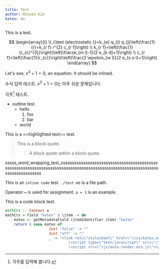 ```yaml
---
title: Test
author: Minseo Kim
katex: on
---
```


This is a test.

$$
\begin{array}{l}
V_{\text {electrostatic }}=k_{e} q_{i} q_{j}\left(\frac{1}{r}+k_{r f} r^{2} c_{r f}\right) \\
k_{r f}=\left(\frac{1}{r_{c}^{3}}\right)\left(\frac{e_{m l}-1}{2 e_{k d}+1}\right) \\
c_{r f}=\left(\frac{1}{r_{c}}\right)\left(\frac{3 \epsilon_{w l}}{2 e_{s o l}+1}\right)
\end{array}
$$

Let's see, $x^3 + 1 = 0$, an equation. It should be inlined.

수식 입력 테스트. $x^3 + 1 = 0$는 아주 쉬운 문제입니다.

각주[^1] 테스트.

[^1]: 각주를 입력해 봅니다.

- outline test
    - hello
        1. foo
        2. bar
    - world

This is a ==highlighted text== test.

> This is a block quote.
>
> > A block quote within a block quote.

sssss_word_wrapping_test_sssssssssssssssssssssssssssssssssssssssssssssssssssssssssssssssssssssssssssssssssssssssssssssssssssssssssssssssssssssssssssssss

This is an `inline code` test. `./test.md` is a file path.

Operator `=` is used for assignment. `a = 1` is an example.

This is a code block test.

```haskell
mathCtx :: Context a
mathCtx = field "katex" $ \item -> do
    katex <- getMetadataField (itemIdentifier item) "katex"
    return $ case katex of
                    Just "false" -> ""
                    Just "off" -> ""
                    _ -> "<link rel=\"stylesheet\" href=\"/css/katex.min.css\">\n\
                             \<script type=\"text/javascript\" src=\"/js/katex.min.js\"></script>\n\
                             \<script src=\"/js/auto-render.min.js\"></script>"
```